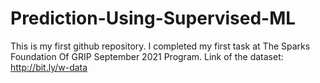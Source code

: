# Prediction-Using-Supervised-ML
This is my first github repository. I completed my first task at The Sparks Foundation Of GRIP September 2021 Program.
Link of the dataset: http://bit.ly/w-data
